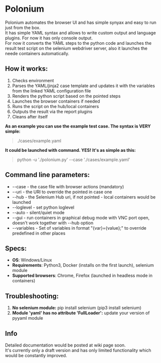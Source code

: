 # **Polonium**
Polonium automates the browser UI and has simple synyax and easy to run just from the box.<br />
It has simple YAML syntax and allows to write custom output and language plugins. For now it has only console output.<br />
For now it converts the YAML steps to the python code and launches the result test script on the selenium webdriver server, also it launches the neede containers automatically.

## How it works:
1. Checks environment
2. Parses the YAML/jinja2 case template and updates it with the variables from the linked YAML configuration file
3. Renders the python script based on the pointed steps
4. Launches the browser containers if needed
5. Runs the script on the hub/local containers
6. Outputs the result via the report plugins
7. Cleans after itself

**As an example you can use the example test case. The syntax is VERY simple:**
> ./cases/example.yaml

**It could be launched with command. YES! It's as simple as this:**
> python -u './polonium.py' --case './cases/example.yaml'

## Command line parameters:
- --case      - the case file with browser actions (mandatory)
- --uri       - the URI to override the pointed in case one
- --hub       - the Selenium Hub uri, if not pointed - local containers would be launched
- --loglevel  - set python loglevel
- --auto      - silent/quiet mode
- --gui       - run containers in graphical debug mode with VNC port open, doesn't work together with --hub option
- --variables - Set of variables in format "{var}={value};" to override predefined in other places

## Specs:
- **OS**: Windows/Linux
- **Requirements**: Python3, Docker (installs on the first launch), selenium module
- **Supported browsers**: Chrome, Firefox (launched in headless mode in containers)

## Troubleshooting:
1. **No selenium module:** pip install selenium (pip3 install selenium)
2. **Module 'yaml' has no attribute 'FullLoader':** update your version of pyyaml module

## Info
Detailed documentation would be posted at wiki page soon.<br />
It's currently only a draft version and has only limited functionality which would be constantly improved.
